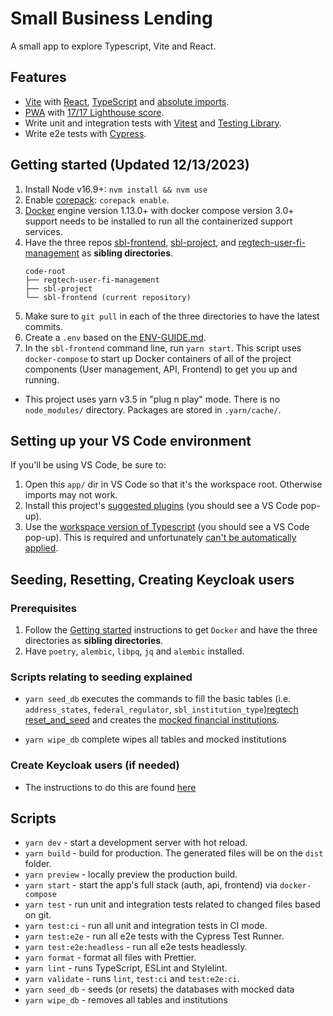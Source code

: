 # Small Business Lending

A small app to explore Typescript, Vite and React.

## Features

- [Vite](https://vitejs.dev) with [React](https://reactjs.org), [TypeScript](https://www.typescriptlang.org) and [absolute imports](https://github.com/aleclarson/vite-tsconfig-paths).
- [PWA](https://github.com/antfu/vite-plugin-pwa) with [17/17 Lighthouse score](https://web.dev/pwa-checklist/).
- Write unit and integration tests with [Vitest](https://vitest.dev/) and [Testing Library](https://testing-library.com/).
- Write e2e tests with [Cypress](https://www.cypress.io).

## Getting started (Updated 12/13/2023)

1. Install Node v16.9+: `nvm install && nvm use`
1. Enable [corepack](https://yarnpkg.com/getting-started/install): `corepack enable`.
1. [Docker](https://docs.docker.com/get-docker/) engine version 1.13.0+ with docker compose version 3.0+ support needs to be installed to run all the containerized support services.
1. Have the three repos [sbl-frontend](https://github.com/cfpb/sbl-frontend), [sbl-project](https://github.com/cfpb/sbl-project), and [regtech-user-fi-management](https://github.com/cfpb/regtech-user-fi-management) as **sibling directories**.
   ```
   code-root
   ├── regtech-user-fi-management
   ├── sbl-project
   └── sbl-frontend (current repository)
   ```
1. Make sure to `git pull` in each of the three directories to have the latest commits.
1. Create a `.env` based on the [ENV-GUIDE.md](./ENV-GUIDE.md).
1. In the `sbl-frontend` command line, run `yarn start`. This script uses `docker-compose` to start up Docker containers of all of the project components (User management, API, Frontend) to get you up and running.

&NewLine;

- This project uses yarn v3.5 in "plug n play" mode. There is no `node_modules/` directory. Packages are stored in `.yarn/cache/`.

## Setting up your VS Code environment

If you'll be using VS Code, be sure to:

1. Open this `app/` dir in VS Code so that it's the workspace root. Otherwise imports may not work.
1. Install this project's [suggested plugins](.vscode/extensions.json) (you should see a VS Code pop-up).
1. Use the [workspace version of Typescript](https://code.visualstudio.com/docs/typescript/typescript-compiling#_using-the-workspace-version-of-typescript) (you should see a VS Code pop-up). This is required and unfortunately [can't be automatically applied](https://stackoverflow.com/questions/74642723/how-do-i-force-vs-code-to-always-use-my-workspaces-version-of-typescript-for-al).


## Seeding, Resetting, Creating Keycloak users

### Prerequisites
1. Follow the [Getting started](https://github.com/cfpb/sbl-frontend/blob/main/README.md#getting-started-updated-12132023) instructions to get `Docker` and have the three directories as **sibling directories**.
1. Have `poetry`, `alembic`, `libpq`, `jq` and `alembic` installed.

### Scripts relating to seeding explained
- `yarn seed_db` executes the commands to fill the basic tables (i.e. `address_states`, `federal_regulator`, `sbl_institution_type`)[regtech reset_and_seed](https://github.com/cfpb/regtech-user-fi-management/blob/main/db_revisions/dev_setup.sh) and creates the [mocked financial institutions](https://github.com/cfpb/sbl-project/tree/main/dev_setup/mock_data).

- `yarn wipe_db` complete wipes all tables and mocked institutions

### Create Keycloak users (if needed)
- The instructions to do this are found [here](https://github.com/cfpb/sbl-project/blob/main/dev_setup/mock_data/README.md#create-users-via-keycloak)

## Scripts

- `yarn dev` - start a development server with hot reload.
- `yarn build` - build for production. The generated files will be on the `dist` folder.
- `yarn preview` - locally preview the production build.
- `yarn start` - start the app's full stack (auth, api, frontend) via `docker-compose`
- `yarn test` - run unit and integration tests related to changed files based on git.
- `yarn test:ci` - run all unit and integration tests in CI mode.
- `yarn test:e2e` - run all e2e tests with the Cypress Test Runner.
- `yarn test:e2e:headless` - run all e2e tests headlessly.
- `yarn format` - format all files with Prettier.
- `yarn lint` - runs TypeScript, ESLint and Stylelint.
- `yarn validate` - runs `lint`, `test:ci` and `test:e2e:ci`.
- `yarn seed_db` - seeds (or resets) the databases with mocked data
- `yarn wipe_db` - removes all tables and institutions
